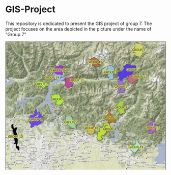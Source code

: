 # GIS-Project
This repository is dedicated to present the GIS project of group 7.
The project focuses on the area depicted in the picture under the name of "Group 7"


<img src="https://github.com/MohanadDiab/GIS-Project/blob/a3e75e0b60dc1a2532111257dea04eb4b5686758/assets/misc/groups.png">
